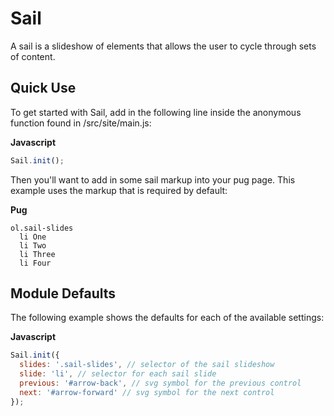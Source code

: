 # Sail

A sail is a slideshow of elements that allows the user to cycle through sets of content.

## Quick Use

To get started with Sail, add in the following line inside the anonymous function found in /src/site/main.js:

**Javascript**

```js
Sail.init();
```

Then you'll want to add in some sail markup into your pug page. This example uses the markup that is required by default:

**Pug**

```pug
ol.sail-slides
  li One
  li Two
  li Three
  li Four
```

## Module Defaults

The following example shows the defaults for each of the available settings:

**Javascript**

```js
Sail.init({
  slides: '.sail-slides', // selector of the sail slideshow
  slide: 'li', // selector for each sail slide
  previous: '#arrow-back', // svg symbol for the previous control
  next: '#arrow-forward' // svg symbol for the next control
});
```
